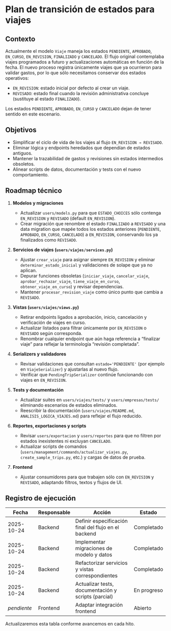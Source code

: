 # Plan de transición de estados para viajes

## Contexto

Actualmente el modelo `Viaje` maneja los estados `PENDIENTE`, `APROBADO`, `EN_CURSO`, `EN_REVISION`, `FINALIZADO` y `CANCELADO`. El flujo original contemplaba viajes programados a futuro y actualizaciones automáticas en función de la fecha. El nuevo proceso registra únicamente viajes que ya ocurrieron para validar gastos, por lo que sólo necesitamos conservar dos estados operativos:

- `EN_REVISION`: estado inicial por defecto al crear un viaje.
- `REVISADO`: estado final cuando la revisión administrativa concluye (sustituye al estado `FINALIZADO`).

Los estados `PENDIENTE`, `APROBADO`, `EN_CURSO` y `CANCELADO` dejan de tener sentido en este escenario.

## Objetivos

- Simplificar el ciclo de vida de los viajes al flujo `EN_REVISION → REVISADO`.
- Eliminar lógica y endpoints heredados que dependían de estados antiguos.
- Mantener la trazabilidad de gastos y revisiones sin estados intermedios obsoletos.
- Alinear scripts de datos, documentación y tests con el nuevo comportamiento.

## Roadmap técnico

1. **Modelos y migraciones**
   - Actualizar `users/models.py` para que `ESTADO_CHOICES` sólo contenga `EN_REVISION` y `REVISADO` (default `EN_REVISION`).
   - Crear migración que renombre el estado `FINALIZADO` a `REVISADO` y una data migration que mapée todos los estados anteriores (`PENDIENTE`, `APROBADO`, `EN_CURSO`, `CANCELADO`) a `EN_REVISION`, conservando los ya finalizados como `REVISADO`.

2. **Servicios de viajes (`users/viajes/services.py`)**
   - Ajustar `crear_viaje` para asignar siempre `EN_REVISION` y eliminar `determinar_estado_inicial` y validaciones de solape que ya no aplican.
   - Depurar funciones obsoletas (`iniciar_viaje`, `cancelar_viaje`, `aprobar_rechazar_viaje`, `tiene_viaje_en_curso`, `obtener_viaje_en_curso`) y revisar dependencias.
   - Mantener `procesar_revision_viaje` como único punto que cambia a `REVISADO`.

3. **Vistas (`users/viajes/views.py`)**
   - Retirar endpoints ligados a aprobación, inicio, cancelación y verificación de viajes en curso.
   - Actualizar listados para filtrar únicamente por `EN_REVISION` o `REVISADO` según corresponda.
   - Renombrar cualquier endpoint que aún haga referencia a “finalizar viaje” para reflejar la terminología “revisión completada”.

4. **Serializers y validadores**
   - Revisar validaciones que consultan `estado='PENDIENTE'` (por ejemplo en `ViajeSerializer`) y ajustarlas al nuevo flujo.
   - Verificar que `PendingTripSerializer` continúe funcionando con viajes en `EN_REVISION`.

5. **Tests y documentación**
   - Actualizar suites en `users/viajes/tests/` y `users/empresas/tests/` eliminando escenarios de estados eliminados.
   - Reescribir la documentación (`users/viajes/README.md`, `ANALISIS_LOGICA_VIAJES.md`) para reflejar el flujo reducido.

6. **Reportes, exportaciones y scripts**
   - Revisar `users/exportacion` y `users/reportes` para que no filtren por estados inexistentes ni excluyan `CANCELADO`.
   - Actualizar scripts de comandos (`users/management/commands/actualizar_viajes.py`, `create_sample_trips.py`, etc.) y cargas de datos de prueba.

7. **Frontend**
   - Ajustar consumidores para que trabajen sólo con `EN_REVISION` y `REVISADO`, adaptando filtros, textos y flujos de UI.

## Registro de ejecución

| Fecha | Responsable | Acción | Estado |
|-------|-------------|--------|--------|
| 2025-10-24 | Backend | Definir especificación final del flujo en el backend | Completado |
| 2025-10-24 | Backend | Implementar migraciones de modelo y datos | Completado |
| 2025-10-24 | Backend | Refactorizar servicios y vistas correspondientes | Completado |
| 2025-10-24 | Backend | Actualizar tests, documentación y scripts (parcial) | En progreso |
| _pendiente_ | Frontend | Adaptar integración frontend | Abierto |

Actualizaremos esta tabla conforme avancemos en cada hito.
